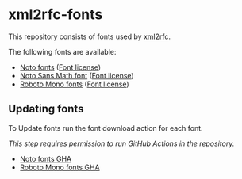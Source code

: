 # xml2rfc-fonts

This repository consists of fonts used by [xml2rfc](https://github.com/ietf-tools/xml2rfc).

The following fonts are available:
* [Noto fonts](/noto) ([Font license](https://github.com/ietf-tools/xml2rfc-fonts/raw/main/noto/LICENSE))
* [Noto Sans Math font](/noto/NotoSansMath-Regular.ttf) ([Font license](https://github.com/ietf-tools/xml2rfc-fonts/raw/main/noto/LICENSE-math))
* [Roboto Mono fonts](roboto_mono) ([Font license](https://github.com/ietf-tools/xml2rfc-fonts/raw/main/roboto_mono/LICENSE))

## Updating fonts

To Update fonts run the font download action for each font.

_This step requires permission to run GitHub Actions in the repository._

* [Noto fonts GHA](https://github.com/ietf-tools/xml2rfc-fonts/actions/workflows/download-noto-fonts.yml)
* [Roboto Mono fonts GHA](https://github.com/ietf-tools/xml2rfc-fonts/actions/workflows/download-roboto-mono-fonts.yml)
